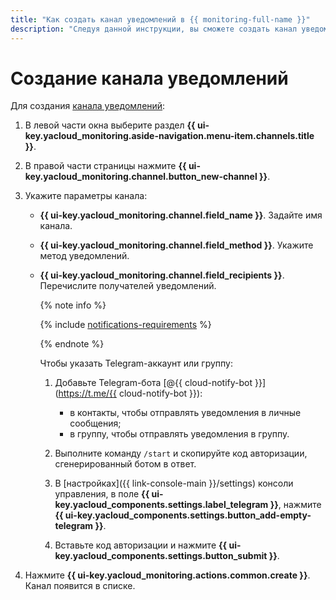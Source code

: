 ```yaml
---
title: "Как создать канал уведомлений в {{ monitoring-full-name }}"
description: "Следуя данной инструкции, вы сможете создать канал уведомлений." 
---
```


# Создание канала уведомлений

Для создания [канала уведомлений](../../concepts/alerting/notification-channel.md):

1. В левой части окна выберите раздел **{{ ui-key.yacloud_monitoring.aside-navigation.menu-item.channels.title }}**.
1. В правой части страницы нажмите **{{ ui-key.yacloud_monitoring.channel.button_new-channel }}**.
1. Укажите параметры канала:
    * **{{ ui-key.yacloud_monitoring.channel.field_name }}**. Задайте имя канала.
    * **{{ ui-key.yacloud_monitoring.channel.field_method }}**. Укажите метод уведомлений.
    * **{{ ui-key.yacloud_monitoring.channel.field_recipients }}**. Перечислите получателей уведомлений.

        {% note info %}

        {% include [notifications-requirements](../../../_includes/monitoring/notifications-requirements.md) %}

        {% endnote %}

        Чтобы указать Telegram-аккаунт или группу:

        1. Добавьте Telegram-бота [@{{ cloud-notify-bot }}](https://t.me/{{ cloud-notify-bot }}):

            * в контакты, чтобы отправлять уведомления в личные сообщения;
            * в группу, чтобы отправлять уведомления в группу.

        1. Выполните команду `/start` и скопируйте код авторизации, сгенерированный ботом в ответ.
        1. В [настройках]({{ link-console-main }}/settings) консоли управления, в поле **{{ ui-key.yacloud_components.settings.label_telegram }}**, нажмите **{{ ui-key.yacloud_components.settings.button_add-empty-telegram }}**.
        1. Вставьте код авторизации и нажмите **{{ ui-key.yacloud_components.settings.button_submit }}**.

1. Нажмите **{{ ui-key.yacloud_monitoring.actions.common.create }}**. Канал появится в списке.
